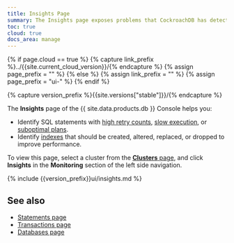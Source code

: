 ```yaml
---
title: Insights Page
summary: The Insights page exposes problems that CockroachDB has detected in your workloads and schemas.
toc: true
cloud: true
docs_area: manage
---
```


{% if page.cloud == true %}
  {% capture link_prefix %}../{{site.current_cloud_version}}/{% endcapture %}
  {% assign page_prefix = "" %}
{% else %}
  {% assign link_prefix = "" %}
  {% assign page_prefix = "ui-" %}
{% endif %}

{% capture version_prefix %}{{site.versions["stable"]}}/{% endcapture %}

The **Insights** page of the {{ site.data.products.db }} Console helps you:

- Identify SQL statements with [high retry counts]({{link_prefix}}transactions.html#automatic-retries), [slow execution]({{link_prefix}}query-behavior-troubleshooting.html#identify-slow-queries), or [suboptimal plans]({{link_prefix}}cost-based-optimizer.html).
- Identify [indexes]({{link_prefix}}indexes.html) that should be created, altered, replaced, or dropped to improve performance.

To view this page, select a cluster from the [**Clusters** page](cluster-management.html#view-clusters-page), and click **Insights** in the **Monitoring** section of the left side navigation.

{% include {{version_prefix}}ui/insights.md %}

## See also

- [Statements page](statements-page.html)
- [Transactions page](transactions-page.html)
- [Databases page](databases-page.html)
